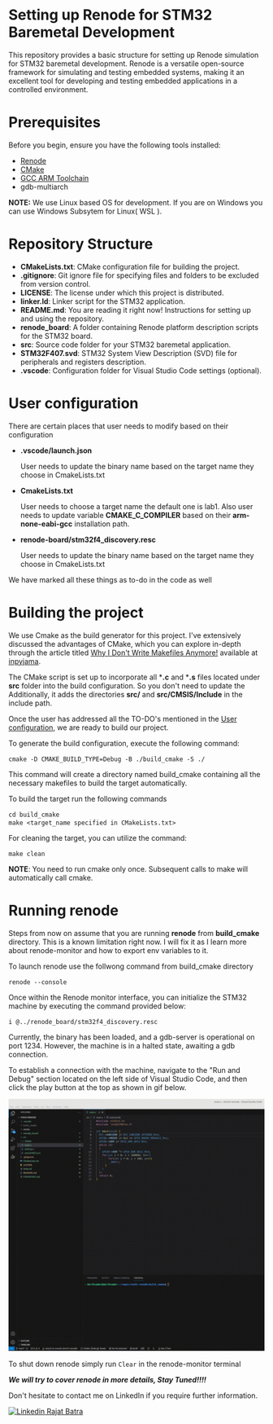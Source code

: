 # Setting up Renode for STM32 Baremetal Development
This repository provides a basic structure for setting up Renode simulation for STM32 baremetal development. Renode is a versatile open-source framework for simulating and testing embedded systems, making it an excellent tool for developing and testing embedded applications in a controlled environment.

# Prerequisites
Before you begin, ensure you have the following tools installed:

- [Renode](https://renode.io/)
- [CMake](https://cmake.org/)
- [GCC ARM Toolchain](https://developer.arm.com/downloads/-/gnu-rm)
- gdb-multiarch

**NOTE:**  We use Linux based OS for development. If you are on Windows you can use Windows Subsytem for Linux( WSL ).

# Repository Structure

- **CMakeLists.txt**: CMake configuration file for building the project.
- **.gitignore**: Git ignore file for specifying files and folders to be excluded from version control.
- **LICENSE**: The license under which this project is distributed.
- **linker.ld**: Linker script for the STM32 application.
- **README.md**: You are reading it right now! Instructions for setting up and using the repository.
- **renode_board**: A folder containing Renode platform description scripts for the STM32 board.
- **src**: Source code folder for your STM32 baremetal application.
- **STM32F407.svd**: STM32 System View Description (SVD) file for peripherals and registers description.
- **.vscode**: Configuration folder for Visual Studio Code settings (optional).

<a id="user-configuration"></a>
# User configuration

There are certain places that user needs to modify based on their configuration

- **.vscode/launch.json**
   
   User needs to update the binary name based on the target name they choose in CmakeLists.txt
- **CmakeLists.txt**
  
  User needs to choose a target name the default one is lab1. Also user needs to update variable 
  **CMAKE_C_COMPILER** based on their **arm-none-eabi-gcc** installation path.

- **renode-board/stm32f4_discovery.resc**
  
   User needs to update the binary name based on the target name they choose in CmakeLists.txt

We have marked all these things as to-do in the code as well

# Building the project

We use Cmake as the build generator for this project. I've extensively discussed the advantages of CMake, which you can explore in-depth through the article titled  [Why I Don't Write Makefiles Anymore!](https://inpyjama.com/beyond-make-why-i-dont-write-makefiles/) available at [inpyjama](https://inpyjama.com/).

The CMake script is set up to incorporate all ***.c** and ***.s** files located under **src** folder into the build configuration. So you don't need to update the  Additionally, it adds the directories **src/** and **src/CMSIS/Include** in the include path.

Once the user has addressed all the TO-DO's mentioned in the [User configuration](#user-configuration), we are ready to build our project.

To generate the build configuration, execute the following command:
```
cmake -D CMAKE_BUILD_TYPE=Debug -B ./build_cmake -S ./
```

This command will create a directory named build_cmake containing all the necessary makefiles to build the target automatically.

To build the target run the following commands
```
cd build_cmake
make <target_name specified in CMakeLists.txt>
```

For cleaning the target, you can utilize the command:
```
make clean
```

**NOTE**:  You need to run cmake only once. Subsequent calls to make will automatically call cmake.

# Running renode
Steps from now on assume that you are running **renode** from **build_cmake** directory. This is a known limitation right now. I will fix it as I learn more about renode-monitor and how to export env variables to it.

To launch renode use the follwong command from build_cmake directory
```
renode --console
``` 

Once within the Renode monitor interface, you can initialize the STM32 machine by executing the command provided below:

```
i @../renode_board/stm32f4_discovery.resc
```

Currently, the binary has been loaded, and a gdb-server is operational on port 1234. However, the machine is in a halted state, awaiting a gdb connection.

To establish a connection with the machine, navigate to the "Run and Debug" section located on the left side of Visual Studio Code, and then click the play button at the top as shown in gif below.

![renode](media/renode_in_action.gif)

To shut down renode simply run ```Clear``` in the renode-monitor terminal

***We will try to cover renode in more details, Stay Tuned!!!!***

Don't hesitate to contact me on LinkedIn if you require further information.

[![Linkedin](https://i.stack.imgur.com/gVE0j.png) Rajat Batra](https://www.linkedin.com/in/rajat-batra-a88124126/)
